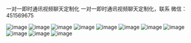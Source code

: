 一对一即时通讯视频聊天定制化
一对一即时通讯视频聊天定制化，联系
微信：451569675

![image](http://ichatcat.com/maoyin/shujuku02.png)
![image](http://ichatcat.com/maoyin/yewu2.png)
![image](http://ichatcat.com/maoyin/113.png)
![image](http://ichatcat.com/maoyin/115.png)
![image](http://ichatcat.com/maoyin/116.png)
![image](http://ichatcat.com/maoyin/117.png)
![image](http://ichatcat.com/maoyin/118.png)
![image](http://ichatcat.com/maoyin/119.png)
![image](http://ichatcat.com/maoyin/222.png)
![image](http://ichatcat.com/maoyin/1120.png)
![image](http://ichatcat.com/maoyin/1121.png)
